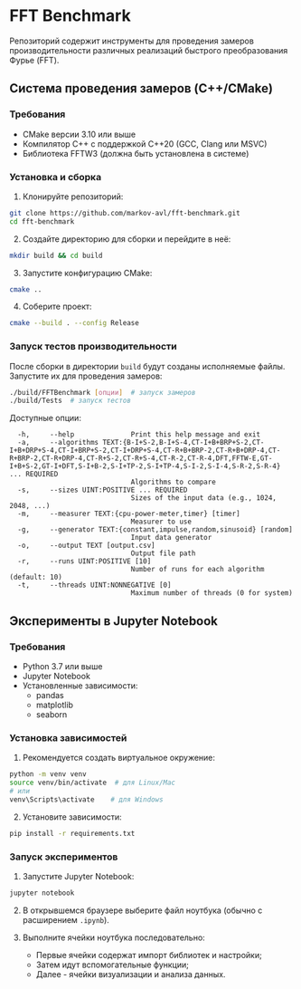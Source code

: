 # FFT Benchmark

Репозиторий содержит инструменты для проведения замеров производительности различных реализаций быстрого преобразования
Фурье (FFT).

## Система проведения замеров (C++/CMake)

### Требования

- CMake версии 3.10 или выше
- Компилятор C++ с поддержкой C++20 (GCC, Clang или MSVC)
- Библиотека FFTW3 (должна быть установлена в системе)

### Установка и сборка

1. Клонируйте репозиторий:

```bash
git clone https://github.com/markov-avl/fft-benchmark.git
cd fft-benchmark
```

2. Создайте директорию для сборки и перейдите в неё:

```bash
mkdir build && cd build
```

3. Запустите конфигурацию CMake:

```bash
cmake ..
```

4. Соберите проект:

```bash
cmake --build . --config Release
```

### Запуск тестов производительности

После сборки в директории `build` будут созданы исполняемые файлы. Запустите их для проведения замеров:

```bash
./build/FFTBenchmark [опции]  # запуск замеров
./build/Tests  # запуск тестов
```

Доступные опции:

```
  -h,     --help              Print this help message and exit
  -a,     --algorithms TEXT:{B-I+S-2,B-I+S-4,CT-I+B+BRP+S-2,CT-I+B+DRP+S-4,CT-I+BRP+S-2,CT-I+DRP+S-4,CT-R+B+BRP-2,CT-R+B+DRP-4,CT-R+BRP-2,CT-R+DRP-4,CT-R+S-2,CT-R+S-4,CT-R-2,CT-R-4,DFT,FFTW-E,GT-I+B+S-2,GT-I+DFT,S-I+B-2,S-I+TP-2,S-I+TP-4,S-I-2,S-I-4,S-R-2,S-R-4} ... REQUIRED
                              Algorithms to compare
  -s,     --sizes UINT:POSITIVE ... REQUIRED
                              Sizes of the input data (e.g., 1024, 2048, ...)
  -m,     --measurer TEXT:{cpu-power-meter,timer} [timer]
                              Measurer to use
  -g,     --generator TEXT:{constant,impulse,random,sinusoid} [random]
                              Input data generator
  -o,     --output TEXT [output.csv]
                              Output file path
  -r,     --runs UINT:POSITIVE [10]
                              Number of runs for each algorithm (default: 10)
  -t,     --threads UINT:NONNEGATIVE [0]
                              Maximum number of threads (0 for system)
```

## Эксперименты в Jupyter Notebook

### Требования

- Python 3.7 или выше
- Jupyter Notebook
- Установленные зависимости:
    - pandas
    - matplotlib
    - seaborn

### Установка зависимостей

1. Рекомендуется создать виртуальное окружение:

```bash
python -m venv venv
source venv/bin/activate  # для Linux/Mac
# или
venv\Scripts\activate    # для Windows
```

2. Установите зависимости:

```bash
pip install -r requirements.txt
```

### Запуск экспериментов

1. Запустите Jupyter Notebook:

```bash
jupyter notebook
```

2. В открывшемся браузере выберите файл ноутбука (обычно с расширением `.ipynb`).

3. Выполните ячейки ноутбука последовательно:
    - Первые ячейки содержат импорт библиотек и настройки;
    - Затем идут вспомогательные функции;
    - Далее - ячейки визуализации и анализа данных.
